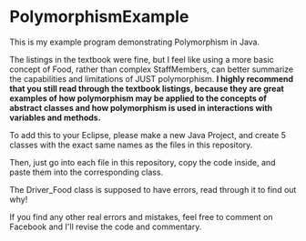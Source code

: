 # PolymorphismExample
This is my example program demonstrating Polymorphism in Java.



The listings in the textbook were fine, but I feel like using a more basic concept of Food, rather than complex StaffMembers, can better summarize the capabilities and limitations of JUST polymorphism. **I highly recommend that you still read through the textbook listings, because they are great examples of how polymorphism may be applied to the concepts of abstract classes and how polymorphism is used in interactions with variables and methods.**


To add this to your Eclipse, please make a new Java Project, and create 5 classes with the exact same names as the files in this repository.


Then, just go into each file in this repository, copy the code inside, and paste them into the corresponding class.


The Driver_Food class is supposed to have errors, read through it to find out why!

If you find any other real errors and mistakes, feel free to comment on Facebook and I'll revise the code and commentary.
